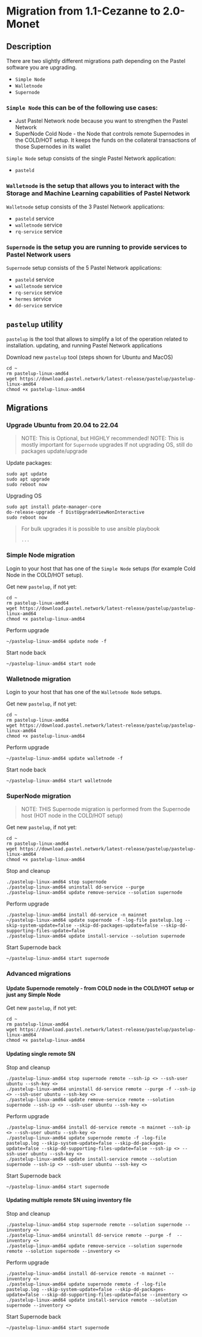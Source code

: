 # Migration from 1.1-Cezanne to 2.0-Monet

## Description

There are two slightly different migrations path depending on the Pastel software you are upgrading.
* `Simple Node`
* `Walletnode`
* `Supernode`

### `Simple Node` this can be of the following use cases:
* Just Pastel Network node because you want to strengthen the Pastel Network
* SuperNode Cold Node - the Node that controls remote Supernodes in the COLD/HOT setup. It keeps the funds on the collateral transactions of those Supernodes in its wallet

`Simple Node` setup consists of the single Pastel Network application:
* `pasteld`

### `Walletnode` is the setup that allows you to interact with the Storage and Machine Learning capabilities of Pastel Network

`Walletnode` setup consists of the 3 Pastel Network applications:
* `pasteld` service
* `walletnode` service
* `rq-service` service

### `Supernode` is the setup you are running to provide services to Pastel Network users

`Supernode` setup consists of the 5 Pastel Network applications:
* `pasteld` service
* `walletnode` service
* `rq-service` service
* `hermes` service
* `dd-service` service

## `pastelup` utility

`pastelup` is the tool that allows to simplify a lot of the operation related to installation. updating, and running Pastel Network applications

Download new `pastelup` tool (steps shown for Ubuntu and MacOS)
```shell
cd ~
rm pastelup-linux-amd64
wget https://download.pastel.network/latest-release/pastelup/pastelup-linux-amd64
chmod +x pastelup-linux-amd64
```


## Migrations

### Upgrade Ubuntu from 20.04 to 22.04

> NOTE: This is Optional, but HIGHLY recommended!
> NOTE: This is mostly important for `Supernode` upgrades
> If not upgrading OS, still do packages update/upgrade

Update packages:
```shell
sudo apt update
sudo apt upgrade
sudo reboot now
```

Upgrading OS
```shell
sudo apt install pdate-manager-core
do-release-upgrade -f DistUpgradeViewNonInteractive
sudo reboot now
```

> For bulk upgrades it is possible to use ansible playbook
>```ansible
>...
>```


### Simple Node migration

Login to your host that has one of the `Simple Node` setups (for example Cold Node in the COLD/HOT setup).

Get new `pastelup`, if not yet:
```shell
cd ~
rm pastelup-linux-amd64
wget https://download.pastel.network/latest-release/pastelup/pastelup-linux-amd64
chmod +x pastelup-linux-amd64
```

Perform upgrade
```shell
~/pastelup-linux-amd64 update node -f
```

Start node back
```shell
~/pastelup-linux-amd64 start node
```


### Walletnode migration

Login to your host that has one of the `Walletnode Node` setups.

Get new `pastelup`, if not yet:
```shell
cd ~
rm pastelup-linux-amd64
wget https://download.pastel.network/latest-release/pastelup/pastelup-linux-amd64
chmod +x pastelup-linux-amd64
```

Perform upgrade
```shell
~/pastelup-linux-amd64 update walletnode -f
```

Start node back
```shell
~/pastelup-linux-amd64 start walletnode
```


### SuperNode migration

> NOTE: THIS Supernode migration is performed from the Supernode host (HOT node in the COLD/HOT setup)

Get new `pastelup`, if not yet:
```shell
cd ~
rm pastelup-linux-amd64
wget https://download.pastel.network/latest-release/pastelup/pastelup-linux-amd64
chmod +x pastelup-linux-amd64
```

Stop and cleanup
```shell
./pastelup-linux-amd64 stop supernode
./pastelup-linux-amd64 uninstall dd-service --purge
./pastelup-linux-amd64 update remove-service --solution supernode
```

Perform upgrade
```shell
./pastelup-linux-amd64 install dd-service -n mainnet
~/pastelup-linux-amd64 update supernode -f -log-file pastelup.log --skip-system-update=false --skip-dd-packages-update=false --skip-dd-supporting-files-update=false
./pastelup-linux-amd64 update install-service --solution supernode
```

Start Supernode back
```shell
~/pastelup-linux-amd64 start supernode
```

### Advanced migrations

#### Update Supernode remotely - from COLD node in the COLD/HOT setup or just any Simple Node

Get new `pastelup`, if not yet:
```shell
cd ~
rm pastelup-linux-amd64
wget https://download.pastel.network/latest-release/pastelup/pastelup-linux-amd64
chmod +x pastelup-linux-amd64
```

#### Updating single remote SN 

Stop and cleanup
```shell
./pastelup-linux-amd64 stop supernode remote --ssh-ip <> --ssh-user ubuntu --ssh-key <>
./pastelup-linux-amd64 uninstall dd-service remote --purge -f --ssh-ip <> --ssh-user ubuntu --ssh-key <>
./pastelup-linux-amd64 update remove-service remote --solution supernode --ssh-ip <> --ssh-user ubuntu --ssh-key <>
```

Perform upgrade
```shell
./pastelup-linux-amd64 install dd-service remote -n mainnet --ssh-ip <> --ssh-user ubuntu --ssh-key <>
./pastelup-linux-amd64 update supernode remote -f -log-file pastelup.log --skip-system-update=false --skip-dd-packages-update=false --skip-dd-supporting-files-update=false --ssh-ip <> --ssh-user ubuntu --ssh-key <>
./pastelup-linux-amd64 update install-service remote --solution supernode --ssh-ip <> --ssh-user ubuntu --ssh-key <>
```

Start Supernode back
```shell
~/pastelup-linux-amd64 start supernode
```

#### Updating multiple remote SN using inventory file

Stop and cleanup
``` shell
./pastelup-linux-amd64 stop supernode remote --solution supernode --inventory <>
./pastelup-linux-amd64 uninstall dd-service remote --purge -f  --inventory <>
./pastelup-linux-amd64 update remove-service --solution supernode remote --solution supernode --inventory <>
```

Perform upgrade
```shell
./pastelup-linux-amd64 install dd-service remote -n mainnet --inventory <>
./pastelup-linux-amd64 update supernode remote -f -log-file pastelup.log --skip-system-update=false --skip-dd-packages-update=false --skip-dd-supporting-files-update=false --inventory <>
./pastelup-linux-amd64 update install-service remote --solution supernode --inventory <>
```

Start Supernode back
```shell
~/pastelup-linux-amd64 start supernode
```

